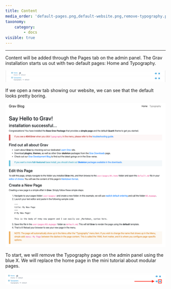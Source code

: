 ```yaml
---
title: Content
media_order: 'default-pages.png,default-website.png,remove-typography.png'
taxonomy:
    category:
        - docs
visible: true
---
```


---

Content will be added through the Pages tab on the admin panel. The Grav installation starts us out with two default pages: Home and Typography.

![default pages](default-pages.png)

If we open a new tab showing our website, we can see that the default looks pretty boring.

![default website](default-website.png)

To start, we will remove the Typography page on the admin panel using the blue X. We will replace the home page in the mini tutorial about modular pages.

![remove typography page](remove-typography.png)
